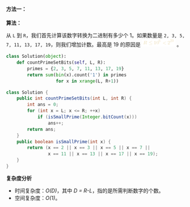 ####  方法一：
**算法：**

从 `L` 到 `R`，我们首先计算该数字转换为二进制有多少个 1。如果数量是 `2, 3, 5, 7, 11, 13, 17, 19`，则我们增加计数。最高是 19 的原因是 ![R\leq10^6<2^{20} ](./p__R_leq_10^6___2^{20}_.png) 。

```python [solution1-Python]
class Solution(object):
    def countPrimeSetBits(self, L, R):
        primes = {2, 3, 5, 7, 11, 13, 17, 19}
        return sum(bin(x).count('1') in primes
                   for x in xrange(L, R+1))
```

```java [solution1-Java]
class Solution {
    public int countPrimeSetBits(int L, int R) {
        int ans = 0;
        for (int x = L; x <= R; ++x)
            if (isSmallPrime(Integer.bitCount(x)))
                ans++;
        return ans;
    }
    public boolean isSmallPrime(int x) {
        return (x == 2 || x == 3 || x == 5 || x == 7 ||
                x == 11 || x == 13 || x == 17 || x == 19);
    }
}
```

**复杂度分析**

* 时间复杂度：*O(D)*，其中 *D = R-L*，指的是所需判断数字的个数。
* 空间复杂度：*O(1)*。